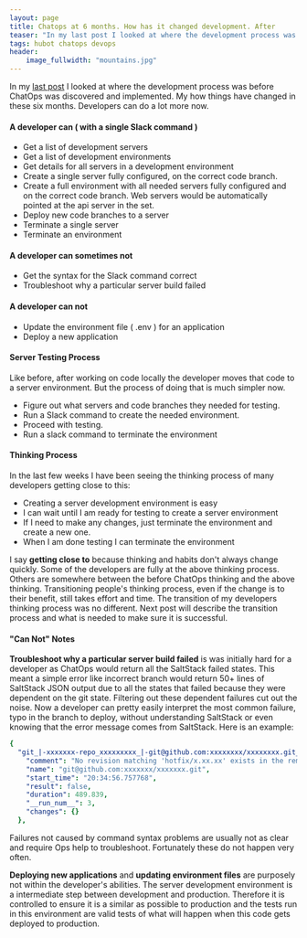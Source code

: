 ```yaml
---
layout: page
title: Chatops at 6 months. How has it changed development. After
teaser: "In my last post I looked at where the development process was before ChatOps was discovered and implemented. My how things have changed in these six months.  Developers can do a lot more now."
tags: hubot chatops devops
header:
    image_fullwidth: "mountains.jpg"
---
```


In my [last post](/blog/chatops-at-6months-before/) I looked at where the development process was before ChatOps was discovered and implemented. My how things have changed in these six months.  Developers can do a lot more now.

#### A developer can ( with a single Slack command ) ####
* Get a list of development servers
* Get a list of development environments
* Get details for all servers in a development environment
* Create a single server fully configured, on the correct code branch.
* Create a full environment with all needed servers fully configured and on the correct code branch. Web servers would be automatically pointed at the api server in the set.
* Deploy new code branches to a server
* Terminate a single server
* Terminate an environment

#### A developer can sometimes not ####
* Get the syntax for the Slack command correct
* Troubleshoot why a particular server build failed

#### A developer can not ####
* Update the environment file ( .env ) for an application
* Deploy a new application

#### Server Testing Process ####
Like before, after working on code locally the developer moves that code to a server environment.  But the process of doing that is much simpler now.

* Figure out what servers and code branches they needed for testing.
* Run a Slack command to create the needed environment.
* Proceed with testing.
* Run a slack command to terminate the environment

#### Thinking Process ####

In the last few weeks I have been seeing the thinking process of many developers getting close to this:

* Creating a server development environment is easy
* I can wait until I am ready for testing to create a server environment
* If I need to make any changes, just terminate the environment and create a new one.
* When I am done testing I can terminate the environment

I say **getting close to** because thinking and habits don't always change quickly.  Some of the developers are fully at the above thinking process.  Others are somewhere between the before ChatOps thinking and the above thinking.  Transitioning people's thinking process, even if the change is to their benefit, still takes effort and time.  The transition of my developers thinking process was no different.  Next post will describe the transition process and what is needed to make sure it is successful.

#### "Can Not" Notes ####
**Troubleshoot why a particular server build failed** is was initially hard for a developer as ChatOps would return all the SaltStack failed states. This meant a simple error like incorrect branch would return 50+ lines of SaltStack JSON output due to all the states that failed because they were dependent on the git state. Filtering out these dependent failures cut out the noise.  Now a developer can pretty easily interpret the most common failure, typo in the branch to deploy, without understanding SaltStack or even knowing that the error message comes from SaltStack.  Here is an example:

```yaml
{
  "git_|-xxxxxxx-repo_xxxxxxxxx_|-git@github.com:xxxxxxxx/xxxxxxxx.git_|-latest": {
    "comment": "No revision matching 'hotfix/x.xx.xx' exists in the remote repository",
    "name": "git@github.com:xxxxxxx/xxxxxxx.git",
    "start_time": "20:34:56.757768",
    "result": false,
    "duration": 489.839,
    "__run_num__": 3,
    "changes": {}
  },
```

Failures not caused by command syntax problems are usually not as clear and require Ops help to troubleshoot.  Fortunately these do not happen very often.

**Deploying new applications** and **updating environment files** are purposely not within the developer's abilities.  The server development environment is a intermediate step between development and production. Therefore it is controlled to ensure it is a similar as possible to production and the tests run in this environment are valid tests of what will happen when this code gets deployed to production.
